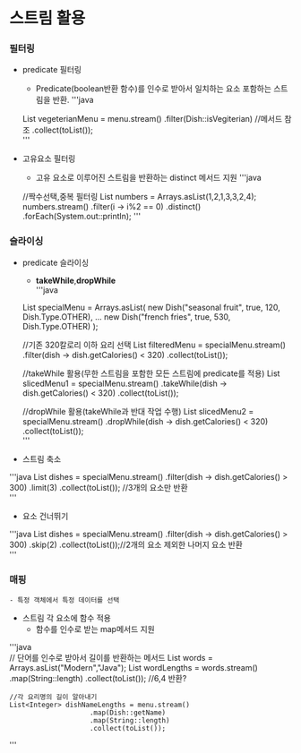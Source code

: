 # 스트림 활용

### 필터링
* predicate 필터링   
	- Predicate(boolean반환 함수)를 인수로 받아서 일치하는 요소 포함하는 스트림을 반환.
'''java

	List<Dish> vegeterianMenu = menu.stream()
										   .filter(Dish::isVegiterian) //메서드 참조
										   .collect(toList());	
'''
* 고유요소 필터링   
	- 고유 요소로 이루어진 스트림을 반환하는 distinct 메서드 지원
'''java

	//짝수선택,중복 필터링
	List<Integer> numbers = Arrays.asList(1,2,1,3,3,2,4);
	numbers.stream()
			.filter(i -> i%2 == 0)
			.distinct()
			.forEach(System.out::println); 
'''

### 슬라이싱
* predicate 슬라이싱   
	- **takeWhile**,**dropWhile**     
'''java
	
	List<Dish> specialMenu = Arrays.asList(
		new Dish("seasonal fruit", true, 120, Dish.Type.OTHER),
		...
		new Dish("french fries", true, 530, Dish.Type.OTHER)
	);		
	
	//기존 320칼로리 이하 요리 선택
	List<Dish> filteredMenu
		= specialMenu.stream()
						.filter(dish -> dish.getCalories() < 320)
						.collect(toList());
						
	//takeWhile 활용(무한 스트림을 포함한 모든 스트림에 predicate를 적용)
	List<Dish> slicedMenu1
		= specialMenu.stream()
						.takeWhile(dish -> dish.getCalories() < 320)
						.collect(toList());
	
	//dropWhile 활용(takeWhile과 반대 작업 수행)
	List<Dish> slicedMenu2
		= specialMenu.stream()
						.dropWhile(dish -> dish.getCalories() < 320)
						.collect(toList());											
''' 

* 스트림 축소  
 
'''java
	List<Dish> dishes = specialMenu.stream()
				       .filter(dish -> dish.getCalories() > 300)
				       .limit(3)
				       .collect(toList()); //3개의 요소만 반환   
'''
	
* 요소 건너뛰기 

'''java
	List<Dish> dishes = specialMenu.stream()
				       .filter(dish -> dish.getCalories() > 300)
				       .skip(2)
				       .collect(toList());//2개의 요소 제외한 나머지 요소 반환   
'''

### 매핑
	- 특정 객체에서 특정 데이터를 선택   

* 스트림 각 요소에 함수 적용
	- 함수를 인수로 받는 map메서드 지원

'''java   
	// 단어를 인수로 받아서 길이를 반환하는 메서드
	List<String> words = Arrays.asList("Modern","Java");
	List<Integer> wordLengths = words.stream()
					 .map(String::length)
					 .collect(toList()); //6,4 반환?
	
	//각 요리명의 길이 알아내기
	List<Integer> dishNameLengths = menu.stream()
					    .map(Dish::getName)
					    .map(String::length)
					    .collect(toList());
'''

	

	
	

	
